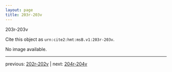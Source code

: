 ```yaml
---
layout: page
title: 203r-203v
---
```


203r-203v

Cite this object as `urn:cite2:hmt:msB.v1:203r-203v`.

No image available. 



---

previous: [202r-202v](../202r-202v/) | next: [204r-204v](../204r-204v/)